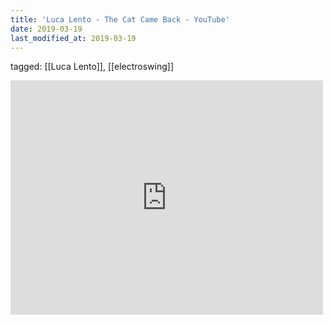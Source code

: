 ```yaml
---
title: 'Luca Lento - The Cat Came Back - YouTube'
date: 2019-03-19
last_modified_at: 2019-03-19
---
```

tagged: [[Luca Lento]], [[electroswing]]
<iframe allow="accelerometer; autoplay; clipboard-write; encrypted-media; gyroscope; picture-in-picture" allowfullscreen="" frameborder="0" height="375" id="youtube_iframe" src="https://www.youtube.com/embed/5l8Xwp67gCs?feature=oembed&amp;enablejsapi=1&amp;origin=https://safe.txmblr.com&amp;wmode=opaque" width="500"></iframe>